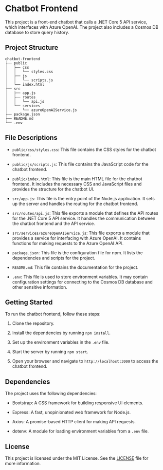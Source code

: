 # Chatbot Frontend

This project is a front-end chatbot that calls a .NET Core 5 API service, which interfaces with Azure OpenAI. The project also includes a Cosmos DB database to store query history.

## Project Structure

```
chatbot-frontend
├── public
│   ├── css
│   │   └── styles.css
│   ├── js
│   │   └── scripts.js
│   └── index.html
├── src
│   ├── app.js
│   ├── routes
│   │   └── api.js
│   └── services
│       └── azureOpenAIService.js
├── package.json
├── README.md
└── .env
```

## File Descriptions

- `public/css/styles.css`: This file contains the CSS styles for the chatbot frontend.

- `public/js/scripts.js`: This file contains the JavaScript code for the chatbot frontend.

- `public/index.html`: This file is the main HTML file for the chatbot frontend. It includes the necessary CSS and JavaScript files and provides the structure for the chatbot UI.

- `src/app.js`: This file is the entry point of the Node.js application. It sets up the server and handles the routing for the chatbot frontend.

- `src/routes/api.js`: This file exports a module that defines the API routes for the .NET Core 5 API service. It handles the communication between the chatbot frontend and the API service.

- `src/services/azureOpenAIService.js`: This file exports a module that provides a service for interfacing with Azure OpenAI. It contains functions for making requests to the Azure OpenAI API.

- `package.json`: This file is the configuration file for npm. It lists the dependencies and scripts for the project.

- `README.md`: This file contains the documentation for the project.

- `.env`: This file is used to store environment variables. It may contain configuration settings for connecting to the Cosmos DB database and other sensitive information.

## Getting Started

To run the chatbot frontend, follow these steps:

1. Clone the repository.

2. Install the dependencies by running `npm install`.

3. Set up the environment variables in the `.env` file.

4. Start the server by running `npm start`.

5. Open your browser and navigate to `http://localhost:3000` to access the chatbot frontend.

## Dependencies

The project uses the following dependencies:

- Bootstrap: A CSS framework for building responsive UI elements.

- Express: A fast, unopinionated web framework for Node.js.

- Axios: A promise-based HTTP client for making API requests.

- dotenv: A module for loading environment variables from a `.env` file.

## License

This project is licensed under the MIT License. See the [LICENSE](./LICENSE) file for more information.
